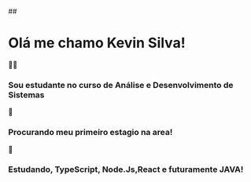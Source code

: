 ##<h1> Olá me chamo Kevin Silva!</h1>

👨‍🎓 <h3>Sou estudante no curso de Análise e Desenvolvimento de Sistemas<br></h3>
🔭 <h3><b>Procurando meu primeiro estagio na area!<b><br></h3>
🌱 <h3>Estudando, TypeScript, Node.Js,React e futuramente JAVA!<br></h3>

